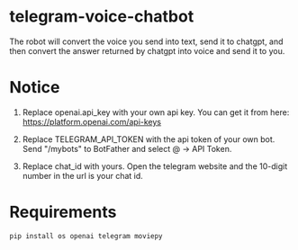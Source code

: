# telegram-voice-chatbot
The robot will convert the voice you send into text, send it to chatgpt, and then convert the answer returned by chatgpt into voice and send it to you.

# Notice
1. Replace openai.api_key with your own api key. You can get it from here: https://platform.openai.com/api-keys

2. Replace TELEGRAM_API_TOKEN with the api token of your own bot. Send "/mybots" to BotFather and select @<the name of your bot> -> API Token. 

3. Replace chat_id with yours. Open the telegram website and the 10-digit number in the url is your chat id. 

# Requirements
`pip install os openai telegram moviepy`

